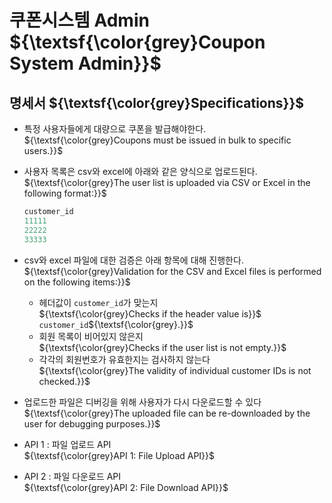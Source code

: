 # 쿠폰시스템 Admin ${\textsf{\color{grey}Coupon System Admin}}$

## 명세서 ${\textsf{\color{grey}Specifications}}$
- 특정 사용자들에게 대량으로 쿠폰을 발급해야한다.
<br>${\textsf{\color{grey}Coupons must be issued in bulk to specific users.}}$
- 사용자 목록은 csv와 excel에 아래와 같은 양식으로 업로드된다.
<br>${\textsf{\color{grey}The user list is uploaded via CSV or Excel in the following format:}}$
    
    ```java
    customer_id
    11111
    22222
    33333
    ```
    
- csv와 excel 파일에 대한 검증은 아래 항목에 대해 진행한다.
<br>${\textsf{\color{grey}Validation for the CSV and Excel files is performed on the following items:}}$
    - 헤더값이 `customer_id`가 맞는지
      <br>${\textsf{\color{grey}Checks if the header value is}}$ `customer_id`${\textsf{\color{grey}.}}$
    - 회원 목록이 비어있지 않은지
      <br>${\textsf{\color{grey}Checks if the user list is not empty.}}$
    - 각각의 회원번호가 유효한지는 검사하지 않는다
      <br>${\textsf{\color{grey}The validity of individual customer IDs is not checked.}}$

- 업로드한 파일은 디버깅을 위해 사용자가 다시 다운로드할 수 있다
  <br>${\textsf{\color{grey}The uploaded file can be re-downloaded by the user for debugging purposes.}}$

- API 1 : 파일 업로드 API
  <br>${\textsf{\color{grey}API 1: File Upload API}}$
- API 2 : 파일 다운로드 API
  <br>${\textsf{\color{grey}API 2: File Download API}}$
